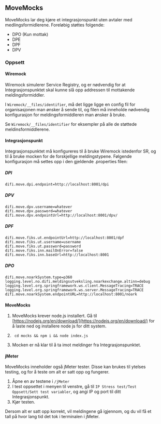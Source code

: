 ## MoveMocks

MoveMocks lar deg kjøre et integrasjonspunkt uten avtaler med medlingsformidlerene.
Foreløbig støttes folgende:

* DPO (Kun mottak)
* DPE
* DPF
* DPV

### Oppsett

#### Wiremock

Wiremock simulerer Service Registry, og er nødvendig for at Integrasjonspunktet skal kunne slå opp addressen til mottakende meldingsformiddler.

I ```Wiremock/__files/identifier```, må det ligge ligge en config fil for organisasjonen man ønsker å sende til, og filen må inneholde nødvendig konfigurasjon for meldingsformiddleren man ønsker å bruke.

Se ```Wiremock/__files/identifier``` for eksempler på alle de støttede meldinsformiddlerene.


#### Integrasjonspunkt

Integrasjonspunktet må konfigureres til å bruke Wiremock istedenfor SR, og til å bruke mocken for de forskjellige meldingstypene.
Følgende konfigurasjon må settes opp i den gjeldende .properties filen:

##### DPI

```difi.move.dpi.endpoint=http://localhost:8001/dpi```

##### DPV

```
difi.move.dpv.username=whatever
difi.move.dpv.password=whatever
difi.move.dpv.endpointUrl=http://localhost:8001/dpv/
```

##### DPF
```
difi.move.fiks.ut.endpointUrl=http://localhost:8001/dpf
difi.move.fiks.ut.username=username
difi.move.fiks.ut.password=password
difi.move.fiks.inn.mailOnError=false
difi.move.fiks.inn.baseUrl=http://localhost:8001
```

##### DPO
```
difi.move.noarkSystem.type=p360
logging.level.no.difi.meldingsutveksling.noarkexchange.altinn=debug
logging.level.org.springframework.ws.client.MessageTracing=TRACE
logging.level.org.springframework.ws.server.MessageTracing=TRACE     
difi.move.noarkSystem.endpointURL=http://localhost:8001/noark
```

#### MoveMocks

1. MoveMocks krever node.js installert. Gå til [https://nodejs.org/en/download/](https://nodejs.org/en/download/) for å laste ned og installere node js for ditt system.

2. ``` cd mocks && npm i && node index.js```

3. Mocken er nå klar til å ta imot meldinger fra Integrasjonspunktet.

#### jMeter

MoveMocks inneholder også jMeter tester. Disse kan brukes til ytelses testing, og for å teste om alt er satt opp og fungerer.
 
1. Åpne en av testene i ```/jMeter ```
2. I test oppsettet i menyen til venstre, gå til ```IP Stress test/Test Oppsett/Sett test variabler```, og angi IP og port til ditt Integrasjonspunkt.
3. Kjør testen.

Dersom alt er satt opp korrekt, vil meldingene gå igjennom, og du vil få et tall på hvor lang tid det tok i terminalen i jMeter. 



